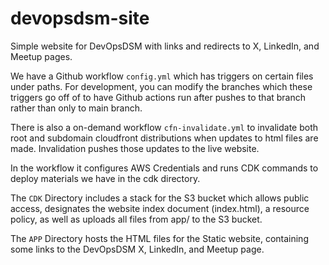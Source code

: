 # devopsdsm-site
Simple website for DevOpsDSM with links and redirects to X, LinkedIn, and Meetup pages.

We have a Github workflow `config.yml` which has triggers on certain files under paths.
For development, you can modify the branches which these triggers go off of to have Github actions run after pushes to that branch rather than only to main branch.

There is also a on-demand workflow `cfn-invalidate.yml` to invalidate both root and subdomain cloudfront distributions when updates to html files are made. Invalidation pushes those updates to the live website.

In the workflow it configures AWS Credentials and runs CDK commands to deploy materials we have in the cdk directory. 

The `CDK` Directory includes a stack for the S3 bucket which allows public access, designates the website index document (index.html), a resource policy, as well as uploads all files from app/ to the S3 bucket.

The `APP` Directory hosts the HTML files for the Static website, containing some links to the DevOpsDSM X, LinkedIn, and Meetup page.

